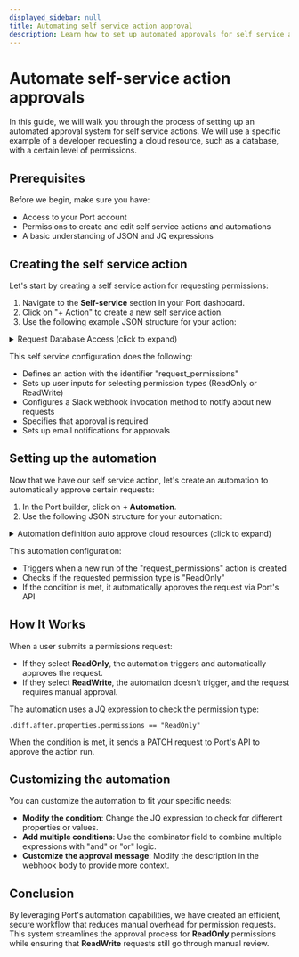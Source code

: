 ```yaml
---
displayed_sidebar: null
title: Automating self service action approval
description: Learn how to set up automated approvals for self service actions, improving efficiency and reducing manual overhead.
---
```


# Automate self-service action approvals

In this guide, we will walk you through the process of setting up an automated approval system for self service actions. We will use a specific example of a developer requesting a cloud resource, such as a database, with a certain level of permissions.

## Prerequisites

Before we begin, make sure you have:

- Access to your Port account
- Permissions to create and edit self service actions and automations
- A basic understanding of JSON and JQ expressions

## Creating the self service action

Let's start by creating a self service action for requesting permissions:

1. Navigate to the **Self-service** section in your Port dashboard.
2. Click on "+ Action" to create a new self service action.
3. Use the following example JSON structure for your action:

<details>
<summary> Request Database Access (click to expand) </summary>
```json
{
  "identifier": "request_permissions",
  "title": "Request Database Access",
  "trigger": {
    "type": "self-service",
    "operation": "CREATE",
    "userInputs": {
      "properties": {
        "permissions": {
          "type": "string",
          "title": "Permissions",
          "enum": [
            "ReadOnly",
            "ReadWrite"
          ],
          "enumColors": {
            "ReadOnly": "lightGray",
            "ReadWrite": "lightGray"
          }
        },
        "reason": {
          "type": "string",
          "title" : "Reason for Requesting Permission"
          }
      },
      "required": [],
      "order": []
    }
  },
  "invocationMethod": {
    "type": "SLACK",
    "url": "https://hooks.slack.com/services/xyz", //Replace this with your slack webhook url
    "agent": false,
    "synchronized": true,
    "method": "POST",
    "headers": {},
    "body": {
      "text": "hello from Port :slightly_smiling_face:, {.trigger.by.user.email} from your organization has requested for access to a database. The reason {.payload.properties.reason}"
      }
  },
  "requiredApproval": {
    "type": "ANY"
  },
  "approvalNotification": {
    "type": "email"
  }
}
```
</details>


This self service configuration does the following:

- Defines an action with the identifier "request_permissions"
- Sets up user inputs for selecting permission types (ReadOnly or ReadWrite)
- Configures a Slack webhook invocation method to notify about new requests
- Specifies that approval is required
- Sets up email notifications for approvals

## Setting up the automation

Now that we have our self service action, let's create an automation to automatically approve certain requests:

1. In the Port builder, click on **+ Automation**.
2. Use the following JSON structure for your automation:

<details>
<summary> Automation definition auto approve cloud resources (click to expand) </summary>
```json
{
  "identifier": "auto-approve",
  "title": "Auto Approve Cloud Resource Access",
  "description": "Auto Approve",
  "trigger": {
    "type": "automation",
    "event": {
      "type": "RUN_CREATED",
      "actionIdentifier": "request_permissions"
    },
    "condition": {
      "type": "JQ",
      "expressions": [
        ".diff.after.properties.permissions == \"ReadOnly\""
      ],
      "combinator": "and"
    }
  },
  "invocationMethod": {
    "type": "WEBHOOK",
    "url": "https://api.getport.io/v1/actions/runs/{{ .event.diff.after.id }}/approval",
    "agent": false,
    "synchronized": true,
    "method": "PATCH",
    "headers": {},
    "body": {
      "status": "APPROVE",
      "description": "auto approved by automation"
    }
  },
  "publish": true
}
```
</details>


This automation configuration:

- Triggers when a new run of the "request_permissions" action is created
- Checks if the requested permission type is "ReadOnly"
- If the condition is met, it automatically approves the request via Port's API

## How It Works

When a user submits a permissions request:

- If they select **ReadOnly**, the automation triggers and automatically approves the request.
- If they select **ReadWrite**, the automation doesn't trigger, and the request requires manual approval.

The automation uses a JQ expression to check the permission type:

`.diff.after.properties.permissions == "ReadOnly"`

When the condition is met, it sends a PATCH request to Port's API to approve the action run.

## Customizing the automation

You can customize the automation to fit your specific needs:

- **Modify the condition**: Change the JQ expression to check for different properties or values.
- **Add multiple conditions**: Use the combinator field to combine multiple expressions with "and" or "or" logic.
- **Customize the approval message**: Modify the description in the webhook body to provide more context.



## Conclusion

By leveraging Port's automation capabilities, we have created an efficient, secure workflow that reduces manual overhead for permission requests. This system streamlines the approval process for **ReadOnly** permissions while ensuring that **ReadWrite** requests still go through manual review.